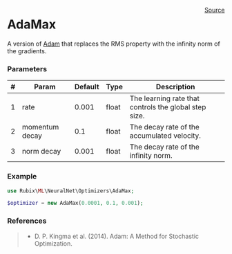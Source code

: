 <span style="float:right;"><a href="https://github.com/RubixML/RubixML/blob/master/src/NeuralNet/Optimizers/AdaMax.php">Source</a></span>

# AdaMax
A version of [Adam](adam.md) that replaces the RMS property with the infinity norm of the gradients.

### Parameters
| # | Param | Default | Type | Description |
|---|---|---|---|---|
| 1 | rate | 0.001 | float | The learning rate that controls the global step size. |
| 2 | momentum decay | 0.1 | float | The decay rate of the accumulated velocity. |
| 3 | norm decay | 0.001 | float | The decay rate of the infinity norm. |

### Example
```php
use Rubix\ML\NeuralNet\Optimizers\AdaMax;

$optimizer = new AdaMax(0.0001, 0.1, 0.001);
```

### References
>- D. P. Kingma et al. (2014). Adam: A Method for Stochastic Optimization.